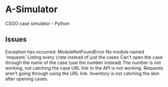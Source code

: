 # A-Simulator
CSGO case simulator - Python
## Issues
Exception has occurred: ModuleNotFoundError No module named 'requests'
Listing every crate instead of just the cases
Can't open the case through the name of the case (use the number instead)
The number is not working, not catching the case
URL link to the API is not working.
Requests aren't going through using the URL link.
Inventory is not catching the skin after opening cases.
